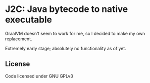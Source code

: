 # J2C: Java bytecode to native executable
GraalVM doesn't seem to work for me, so I decided to make my own replacement.

Extremely early stage; absolutely no functionality as of yet.

## License
Code licensed under GNU GPLv3

